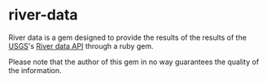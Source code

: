 # river-data

River data is a gem designed to provide the results of the results of the [USGS](https://www.usgs.gov/)'s [River data API](https://www.usgs.gov/products/web-tools/apis) through a ruby gem.

Please note that the author of this gem in no way guarantees the quality of the information.
